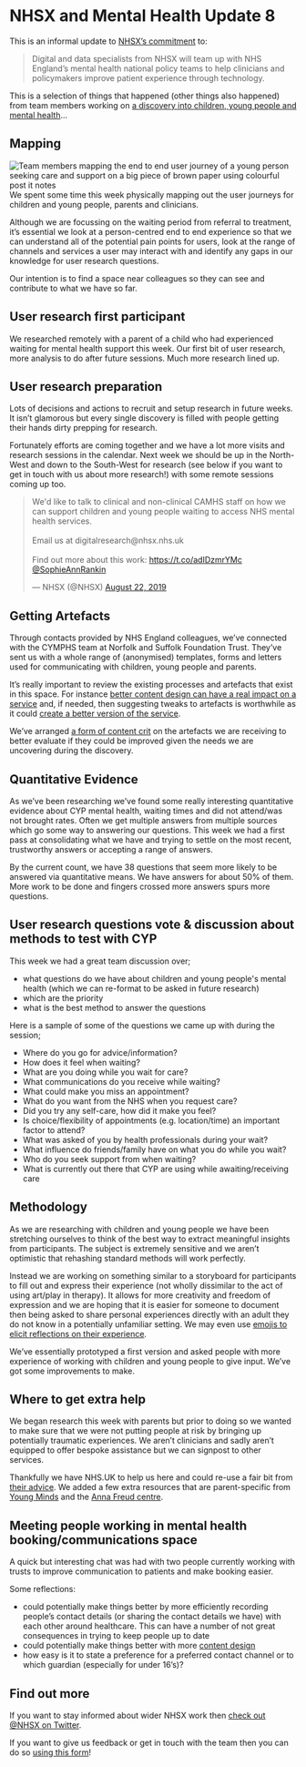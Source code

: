 # NHSX and Mental Health Update 8

This is an informal update to [NHSX’s commitment](https://www.gov.uk/government/news/nhsx-digital-experts-will-be-part-of-cancer-and-mental-health-teams) to:
> Digital and data specialists from NHSX will team up with NHS England’s mental health national policy teams to help clinicians and policymakers improve patient experience through technology.

This is a selection of things that happened (other things also happened) from team members working on [a discovery into children, young people and mental health](https://nhsx.github.io/Mental-Health/0/)...

## Mapping
![Team members mapping the end to end user journey of a young person seeking care and support on a big piece of brown paper using colourful post it notes](https://raw.githubusercontent.com/nhsx/Mental-Health/master/images/Mapping.jpg)
We spent some time this week physically mapping out the user journeys for children and young people, parents and clinicians. 

Although we are focussing on the waiting period from referral to treatment, it’s essential we look at a person-centred end to end experience so that we can understand all of the potential pain points for users, look at the range of channels and services a user may interact with and identify any gaps in our knowledge for user research questions.

Our intention is to find a space near colleagues so they can see and contribute to what we have so far.

## User research first participant
We researched remotely with a parent of a child who had experienced waiting for mental health support this week. Our first bit of user research, more analysis to do after future sessions. Much more research lined up.  

## User research preparation
Lots of decisions and actions to recruit and setup research in future weeks. It isn’t glamorous but every single discovery is filled with people getting their hands dirty prepping for research.

Fortunately efforts are coming together and we have a lot more visits and research sessions in the calendar. Next week we should be up in the North-West and down to the South-West for research (see below if you want to get in touch with us about more research!) with some remote sessions coming up too.

<blockquote class="twitter-tweet" data-lang="en"><p lang="en" dir="ltr">We&#39;d like to talk to clinical and non-clinical CAMHS staff on how we can support children and young people waiting to access NHS mental health services. <br> <br>Email us at digitalresearch@nhsx.nhs.uk<br><br>Find out more about this work: <a href="https://t.co/adIDzmrYMc">https://t.co/adIDzmrYMc</a> <a href="https://twitter.com/SophieAnnRankin?ref_src=twsrc%5Etfw">@SophieAnnRankin</a></p>&mdash; NHSX (@NHSX) <a href="https://twitter.com/NHSX/status/1164546757348483079?ref_src=twsrc%5Etfw">August 22, 2019</a></blockquote>
<script async src="https://platform.twitter.com/widgets.js" charset="utf-8"></script>

## Getting Artefacts
Through contacts provided by NHS England colleagues, we’ve connected with the CYMPHS team at Norfolk and Suffolk Foundation Trust. They’ve sent us with a whole range of (anonymised) templates, forms and letters used for communicating with children, young people and parents.

It’s really important to review the existing processes and artefacts that exist in this space. For instance [better content design can have a real impact on a service](https://www.theguardian.com/healthcare-network/2015/nov/18/nhs-great-communication-healthcare-save-lives-behavioural-insight-nudge) and, if needed, then suggesting tweaks to artefacts is worthwhile as it could [create a better version of the service](https://www.gov.uk/service-manual/agile-delivery/how-the-discovery-phase-works#what-to-find-out-in-discovery).

We’ve arranged [a form of content crit](https://contentdesign.london/content-design/content-crits/) on the artefacts we are receiving to better evaluate if they could be improved given the needs we are uncovering during the discovery.

## Quantitative Evidence 
As we’ve been researching we’ve found some really interesting quantitative evidence about CYP mental health, waiting times and did not attend/was not brought rates. Often we get multiple answers from multiple sources which go some way to answering our questions. This week we had a first pass at consolidating what we have and trying to settle on the most recent, trustworthy answers or accepting a range of answers.

By the current count, we have 38 questions that seem more likely to be answered via quantitative means. We have answers for about 50% of them. More work to be done and fingers crossed more answers spurs more questions. 

## User research questions vote & discussion about methods to test with CYP
This week we had a great team discussion over;
- what questions do we have about children and young people's mental health (which we can re-format to be asked in future research)
- which are the priority
- what is the best method to answer the questions

Here is a sample of some of the questions we came up with during the session;
- Where do you go for advice/information?
- How does it feel when waiting?
- What are you doing while you wait for care?
- What communications do you receive while waiting?
- What could make you miss an appointment?
- What do you want from the NHS when you request care?
- Did you try any self-care, how did it make you feel?
- Is choice/flexibility of appointments (e.g. location/time) an important factor to attend?
- What was asked of you by health professionals during your wait?
- What influence do friends/family have on what you do while you wait?
- Who do you seek support from when waiting?
- What is currently out there that CYP are using while awaiting/receiving care

## Methodology
As we are researching with children and young people we have been stretching ourselves to think of the best way to extract meaningful insights from participants. The subject is extremely sensitive and we aren’t optimistic that rehashing standard methods will work perfectly.

Instead we are working on something similar to a storyboard for participants to fill out and express their experience (not wholly dissimilar to the act of using art/play in therapy). It allows for more creativity and freedom of expression and we are hoping that it is easier for someone to document then being asked to share personal experiences directly with an adult they do not know in a potentially unfamiliar setting. We may even use [emojis to elicit reflections on their experience](https://theconversation.com/why-i-use-emoji-in-research-and-teaching-75399).

We’ve essentially prototyped a first version and asked people with more experience of working with children and young people to give input. We’ve got some improvements to make.

## Where to get extra help
We began research this week with parents but prior to doing so we wanted to make sure that we were not putting people at risk by bringing up potentially traumatic experiences. We aren’t clinicians and sadly aren’t equipped to offer bespoke assistance but we can signpost to other services. 

Thankfully we have NHS.UK to help us here and could re-use a fair bit from [their advice](https://www.nhs.uk/using-the-nhs/nhs-services/mental-health-services/dealing-with-a-mental-health-crisis-or-emergency/). We added a few extra resources that are parent-specific from [Young Minds](https://youngminds.org.uk/find-help/for-parents/) and the [Anna Freud centre](https://www.annafreud.org/what-we-do/our-help-for-children-and-families/looking-for-help-parents-and-carers/).

## Meeting people working in mental health booking/communications space
A quick but interesting chat was had with two people currently working with trusts to improve communication to patients and make booking easier.

Some reflections:
- could potentially make things better by more efficiently recording people’s contact details (or sharing the contact details we have) with each other around healthcare. This can have a number of not great consequences in trying to keep people up to date
- could potentially make things better with more [content design](https://www.gov.uk/guidance/content-design/what-is-content-design) 
- how easy is it to state a preference for a preferred contact channel or to which guardian (especially for under 16’s)?

## Find out more
If you want to stay informed about wider NHSX work then [check out @NHSX on Twitter](https://twitter.com/nhsx?lang=en).

If you want to give us feedback or get in touch with the team then you can do so [using this form](https://docs.google.com/forms/d/e/1FAIpQLScR8Glu3ja-BC4UD8Xfu_wAbtHO4Wm67S45RKe0F_Vob5URag/viewform?usp=sf_link)!
